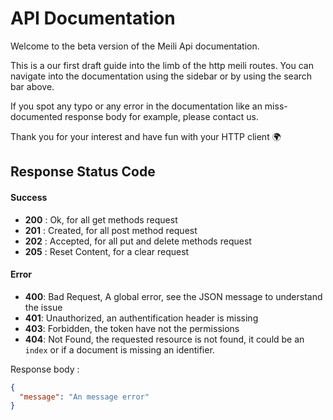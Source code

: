 # API Documentation

Welcome to the beta version of the Meili Api documentation.

This is a our first draft guide into the limb of the http meili routes.
You can navigate into the documentation using the sidebar or by using the search bar above.

If you spot any typo or any error in the documentation like an miss-documented response body for example,
please contact us.

Thank you for your interest and have fun with your HTTP client 🌍

## Response Status Code

#### Success

- **200** : Ok, for all get methods request
- **201** : Created, for all post method request
- **202** : Accepted, for all put and delete methods request
- **205** : Reset Content, for a clear request

#### Error

- **400**: Bad Request, A global error, see the JSON message to understand the issue
- **401**: Unauthorized, an authentification header is missing
- **403**: Forbidden, the token have not the permissions
- **404**: Not Found, the requested resource is not found, it could be an `index` or if a document is missing an identifier.


Response body :

```json
{
  "message": "An message error"
}
```
